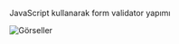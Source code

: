 JavaScript kullanarak form validator yapımı


![Görseller](https://img.imgyukle.com/2024/02/23/yKpzu8.png)
